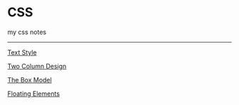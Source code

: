 # CSS
my css notes
***
[Text Style](https://ethankclam.github.io/CSS/text.html)

[Two Column Design](https://ethankclam.github.io/CSS/twocol.html)

[The Box Model](https://ethankclam.github.io/CSS/boxmodel.html)

[Floating Elements](https://ethankclam.github.io/CSS/floating.html)
